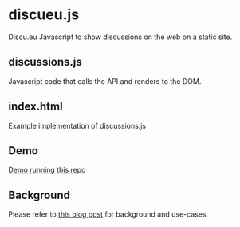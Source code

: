# discueu.js

Discu.eu Javascript to show discussions on the web on a static site. 

## discussions.js

Javascript code that calls the API and renders to the DOM.

## index.html

Example implementation of discussions.js

## Demo

[Demo running this repo](https://berkes.github.io/discueu.js/)

## Background

Please refer to [this blog post](https://berk.es/...) for background and
use-cases.
